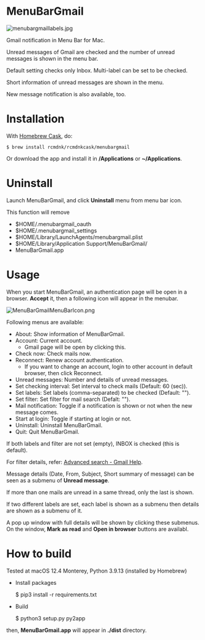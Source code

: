 # MenuBarGmail

![menubargmaillabels.jpg](menubargmaillabels.jpg)


Gmail notification in Menu Bar for Mac.

Unread messages of Gmail are checked and the number of unread messages
is shown in the menu bar.

Default setting checks only Inbox.
Multi-label can be set to be checked.

Short information of unread messages are shown in the menu.

New message notification is also available, too.

# Installation

With [Homebrew Cask](http://caskroom.io/), do:

    $ brew install rcmdnk/rcmdnkcask/menubargmail

Or download the app and install it in **/Applications** or **~/Applications**.

# Uninstall

Launch MenuBarGmail, and click **Uninstall** menu from menu bar icon.

This function will remove

* $HOME/.menubargmail_oauth
* $HOME/.menubargmail_settings
* $HOME/Library/LaunchAgents/menubargmail.plist
* $HOME/Library/Application Support/MenuBarGmail/
* MenuBarGmail.app

# Usage

When you start MenuBarGmail,
an authentication page will be open in a browser.
**Accept** it, then a following icon will appear in the menubar.

![MenuBarGmailMenuBarIcon.png](MenuBarGmailMenuBarIcon.png)

Following menus are available:

* About: Show information of MenuBarGmail.
* Account: Current account.
    * Gmail page will be open by clicking this.
* Check now: Check mails now.
* Reconnect: Renew account authentication.
    * If you want to change an account, login to other account in default browser, then click Reconnect.
* Unread messages: Number and details of unread messages.
* Set checking interval: Set interval to check mails (Default: 60 (sec)).
* Set labels: Set labels (comma-separated) to be checked (Default: "").
* Set filter: Set filter for mail search (Defalt: "").
* Mail notification: Toggle if a notification is shown or not when the new message comes.
* Start at login: Toggle if starting at login or not.
* Uninstall: Uninstall MenuBarGmail.
* Quit: Quit MenuBarGmail.

If both labels and filter are not set (empty),
INBOX is checked (this is default).

For filter details, refer: [Advanced search - Gmail Help](https://support.google.com/mail/answer/7190).

Message details (Date, From, Subject, Short summary of message)
can be seen as a submenu of **Unread message**.

If more than one mails are unread in a same thread, only the last is shown.

If two different labels are set,
each label is shown as a submenu then details are shown as a submenu of it.

A pop up window with full details will be shown
by clicking these submenus.
On the window, **Mark as read** and **Open in browser** buttons are availabl.

# How to build

Tested at macOS 12.4 Monterey, Python 3.9.13 (installed by Homebrew)

* Install packages

    $ pip3 install -r requirements.txt

* Build

    $ python3 setup.py py2app

then, **MenuBarGmail.app** will appear in **./dist** directory.
